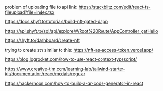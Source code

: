 

problem of uploading file to api link:
https://stackblitz.com/edit/react-ts-fileupload?file=index.tsx

https://docs.shyft.to/tutorials/build-nft-gated-dapp

https://api.shyft.to/sol/api/explore/#/Root%20Route/AppController_getHello


https://shyft.to/dashboard/create-nft

trying to create sth similar to this:
https://nft-as-access-token.vercel.app/


https://blog.logrocket.com/how-to-use-react-context-typescript/


https://www.creative-tim.com/learning-lab/tailwind-starter-kit/documentation/react/modals/regular

https://hackernoon.com/how-to-build-a-qr-code-generator-in-react